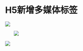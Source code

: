 # H5新增多媒体标签

![](C:\Users\17227\AppData\Roaming\marktext\images\2023-06-02-19-58-34-1685707109887.png)

       ![](C:\Users\17227\AppData\Roaming\marktext\images\2023-06-02-20-00-40-image.png)

![](C:\Users\17227\AppData\Roaming\marktext\images\2023-06-02-20-03-33-image.png)
